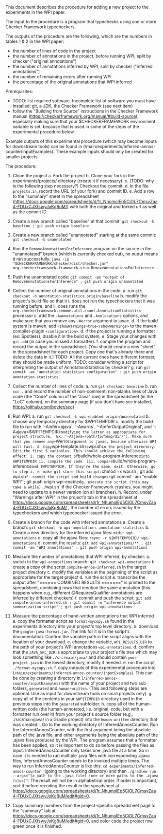 This document describes the procedure for adding a new project to the
experiments in the WPI paper.

The input to the procedure is a program
that typechecks using one or more Checker Framework typecheckers.

The outputs of the procedure are the following, which are the
numbers in tables 1 & 2 in the WPI paper:
* the number of lines of code in the project
* the number of annotations in the project, before running WPI,
split by checker ("original annotations")
* the number of annotations inferred by WPI, split by checker
("inferred annotations")
* the number of remaining errors after running WPI
* the percentage of the original annotations that WPI inferred

Prerequisites:
* TODO: list required software. Incomplete list of software you must have installed:
git, a JDK, the Checker Framework (see next item)
* follow the "Building from Source" instructions in the Checker Framework manual
(https://checkerframework.org/manual/#build-source), especially making sure
that your $CHECKERFRAMEWORK environment variable is set, because that is used
in some of the steps of the experimental procedure below.

Example outputs of this experimental procedure (which may become inputs for downstream tools) 
can be found in (/main/experiments/inferred-annos-counter/inputExamples). 
These example inputs should only be created for smaller projects.

The procedure:

1. Clone the project
   a. Fork the project
   b. Clone your fork in the experiments/projects/ directory (create it if necessary).
   c. (TODO: why is the following step necessary?) Checkout the commit.
   d. In the file `projects.in`, record the URL (of your fork) and commit ID.
   e. Add a row to the "summary" sheet in the spreadsheet
      (https://docs.google.com/spreadsheets/d/1r_NhumolEp5CiOL7CmsvZaa4-FDUxCJXfswyJoKg8uM/)
      with both the original and forked url as well as the commit ID.

2. Create a new branch called "baseline" at that commit:
`git checkout -b baseline ; git push origin baseline`

3. Create a new branch called "unannotated" starting at the same commit:
`git checkout -b unannotated`

4. Run the `RemoveAnnotationsForInference` program on the source in the "unannotated" branch (which is currently checked out), no ouput means it ran successfully:
`java -cp "$CHECKERFRAMEWORK/checker/dist/checker.jar" org.checkerframework.framework.stub.RemoveAnnotationsForInference .`

5. Push the unannotated code:
`git commit -am "output of RemoveAnnotationsForInference" ; git push origin unannotated`

6. Collect the number of original annotations in the code:
   a. run `git checkout -b annotation-statistics origin/baseline`
   b. modify the project's build file so that it
        i. does not run the typecheckers that it was running before, and
        ii. does runs the `org.checkerframework.common.util.count.AnnotationStatistics` processor
   c. add the `-Aannotations` and `-Anolocations` options, and make sure that you remove any `-Werror` argument to javac.
   d. If the build system is maven, add `<showWarnings>true</showWarnings>` to the maven-compiler-plugin `<configuration>`.
   d. If the project is running a formatter (ex: Spotless), disable it in the build system. 
   e. Stage your changes with `git add` (in case you missed a formatter).
   f. compile the program and record the output in the spreadsheet. (You should
      create a new "sheet" in the spreadsheet for each project. Copy one that's
      already there and delete the data in it.)
      TODO: All the current ones have different formats; they should be made uniform.
   TODO: consider writing a script for interpreting the output of AnnotationStatistics by checker?
   g. run `git commit -am "annotation statistics configuration" ; git push origin annotation-statistics`.

7. Collect the number of lines of code:
   a. run `git checkout baseline`
   b. run `scc .` and record the number of non-comment, non-blanks lines of Java code (the "Code" column of the "Java" row) in the spreadsheet (in the "LoC" column), on the summary page (if you don't have scc installed, https://github.com/boyter/scc)
   
8. Run WPI:
   a. run `git checkout -b wpi-enabled origin/unannotated`
   b. choose any temporary directory for $WPITEMPDIR
   c. modify the build file to run with `-Ainfer=ajava`, `-Awarns`, '-AinferOutputOriginal', and `-Aajava=$WPITEMPDIR` (modifying the latter as appropriate for project structure, 
   Ex: '-Aajava=/path/to/temp/dir/'). Make sure that you remove any `-Werror` argument to javac, because otherwise WPI will fail.
   d. Copy `wpi-template.sh` to `wpi.sh` in the project directory.  Edit the first 5 variables.
      This should achieve the following effect:
      i. copy the content of `build/whole-program-inference` into $WPITEMPDIR
      ii. compile the code 
      iii. compare `build/whole-program-inference` and $WPITEMPDIR. If they're the same, exit. Otherwise, go to step i.
   e. make git store this script: `chmod +x wpi.sh ; git add wpi.sh`
   f. commit the script and build changes: `git commit -am "enable WPI" ; git push origin wpi-enabled`
   g. execute the script (this may take a while): `./wpi.sh`
      If the Checker Framework crashes, you might need to update to a newer version (on all branches).
   h. Record, under "Warnings after WPI" in the project's tab in the spreadsheet at
      https://docs.google.com/spreadsheets/d/1r_NhumolEp5CiOL7CmsvZaa4-FDUxCJXfswyJoKg8uM/ ,
      the number of errors issued by the typecheckers and which 
      typechecker issued the error.

9. Create a branch for the code with inferred annotations
   a. Create a branch: `git checkout -b wpi-annotations annotation-statistics`
   b. Create a new directory for the inferred ajava files: `mkdir wpi-annotations`
   c. copy all the ajava files: `rsync -r ${WPITEMPDIR}/ wpi-annotations`
   d. commit the results: `git add wpi-annotations/** ; git commit -am "WPI annotations" ; git push origin wpi-annotations`

10. Measure the number of annotations that WPI inferred, by checker:
    a. switch to the `wpi-annotations` branch: `git checkout wpi-annotations`
    b. create a copy of the script `compute-annos-inferred.sh` in the target project directory
    c. modify the variables at the beginning of the script as appropriate for the target project
    d. run the script
    e. transcribe the output after "====== COMBINED RESULTS =======" is printed to the spreadsheet, combining rows that mention the same annotation (this happens when e.g., different @RequiresQualifier annotations are inferred by different checkers)
    f. commit and push the script: `git add compute-annos-inferred.sh ; git commit -m "inference output summarization script" ; git push origin wpi-annotations`

11. Measure the percentage of hand-written annotations that WPI inferred
    a. copy the formatter script as `format-mycopy.sh` found in the experiments directory into your project's top level directory. 
    b. download the `google-java-format.jar`. The link for it is in the script's documentation. Confirm the variable path in the script aligns with the location of your download.
    c. change the variable, `WPI_RESULTS_DIR` to the path of your project's WPI annotations `wpi-annotations`.
    d. confirm that the `JAVA_SRC_DIR` is appropriate to your project's file tree which may look something like `./src/main/java/` and should contain `your-project.java` in the lowest directory, modify if needed.
    e. run the script `./format-mycopy.sh`.
    f. copy outputs of this experimental procedure into (`/main/experiments/inferred-annos-counter/inputExamples`). This can be done by creating a directory in (`/inferred-annos-counter/inputExamples`) with the name of your project and two sub folders, `generated` and `human-written`. (This and following steps are optional. Use as input for downstream tools on small projects only).
    g. copy all of the contents in your `$WPITEMPDIR` directory used in the previous steps into the `generated` subfolder. 
    h. copy all of the human-written code (the human-annotated, i.e. original, code, but with a formatter run over it) from your project's source folder (e.g., ./src/main/java/ in a Gradle project) into the `human-written` directory that was created
    i. Go to the working directory of InferredAnnosCounter. Run the InferredAnnosCounter, with the first argument being the absolute path of the .java file, and other arguments being the absolute path of the .ajava files produced by the WPI. The program assumes that a formatter has been applied, so it is important to do so before passing the files as input. InferredAnnosCounter only takes one .java file at a time. So in case it is needed to run multiple .java files with corresponding .ajava files, InferredAnnosCounter needs to be invoked multiple times. The way to run InferredAnnosCounter is like this: ```cd experiments/inferred-annos-counter ``` (going to the working directory) and then ``` ./gradlew run --args="(a path to the .java file) (one or more paths to the .ajava files)" ```. The result will not be in alphabetical order. If order is important, sort it before recoding the result in the speadsheet at https://docs.google.com/spreadsheets/d/1r_NhumolEp5CiOL7CmsvZaa4-FDUxCJXfswyJoKg8uM/edit#gid=0.  
    
12. Copy summary numbers from the project-specific spreadsheet page to the "summary" tab at https://docs.google.com/spreadsheets/d/1r_NhumolEp5CiOL7CmsvZaa4-FDUxCJXfswyJoKg8uM/edit#gid=0, and color code the project row green once it is finished.
